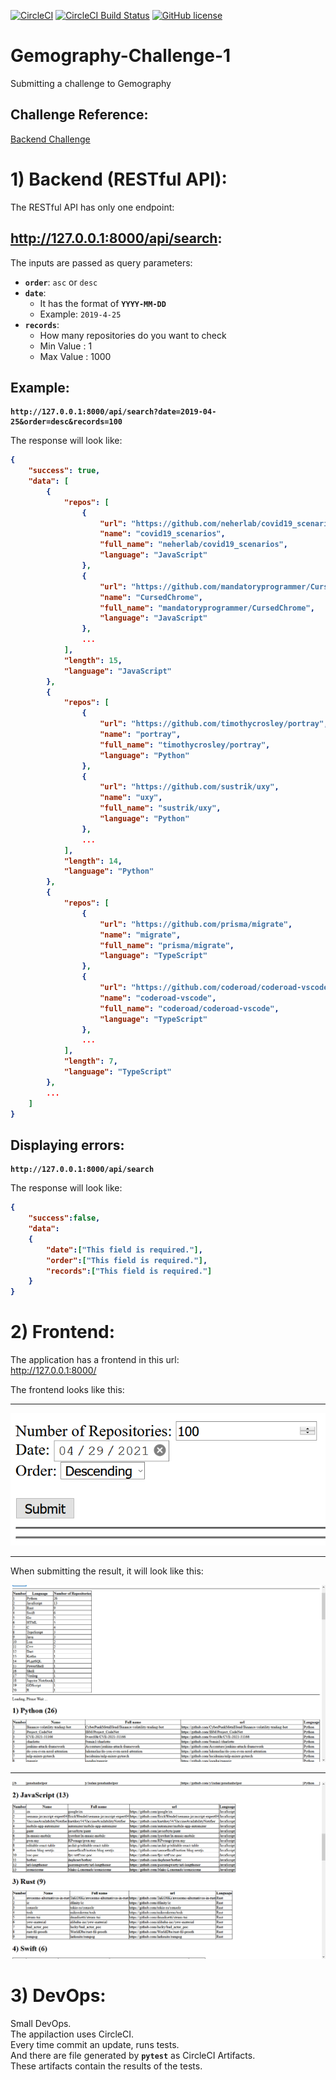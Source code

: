 [![CircleCI](https://circleci.com/gh/OmarThinks/Gemography-Challenge-1.svg?style=svg)](https://circleci.com/gh/OmarThinks/Gemography-Challenge-1)
[![CircleCI Build Status](https://circleci.com/gh/OmarThinks/Gemography-Challenge-1.svg?style=shield "CircleCI Build Status")](https://circleci.com/gh/OmarThinks/Gemography-Challenge-1) 
[![GitHub license](https://img.shields.io/badge/license-MIT-blue.svg)](https://raw.githubusercontent.com/OmarThinks/CircleCI-hello-world/master/LICENSE) 


# Gemography-Challenge-1
Submitting a challenge to Gemography




## Challenge Reference:

<a href="https://github.com/gemography/backend-coding-challenge">
Backend Challenge</a>






# 1) Backend (RESTful API):

The RESTful API has only one endpoint:

<h2> <a href="http://127.0.0.1:8000/api/search">http://127.0.0.1:8000/api/search</a>:</h2>
The inputs are passed as query parameters:

- **`order`**: `asc` or `desc`
- **`date`**:
	- It has the format of **`YYYY-MM-DD`**
	- Example: `2019-4-25`
- **`records`**:
	- How many repositories do you want to check
	- Min Value : 1
	- Max Value : 1000

## Example:

<b>

```
http://127.0.0.1:8000/api/search?date=2019-04-25&order=desc&records=100
```
</b>


The response will look like:


<b>

```json
{
    "success": true,
    "data": [
        {
            "repos": [
                {
                    "url": "https://github.com/neherlab/covid19_scenarios",
                    "name": "covid19_scenarios",
                    "full_name": "neherlab/covid19_scenarios",
                    "language": "JavaScript"
                },
                {
                    "url": "https://github.com/mandatoryprogrammer/CursedChrome",
                    "name": "CursedChrome",
                    "full_name": "mandatoryprogrammer/CursedChrome",
                    "language": "JavaScript"
                },
                ...
            ],
            "length": 15,
            "language": "JavaScript"
        },
        {
            "repos": [
                {
                    "url": "https://github.com/timothycrosley/portray",
                    "name": "portray",
                    "full_name": "timothycrosley/portray",
                    "language": "Python"
                },
                {
                    "url": "https://github.com/sustrik/uxy",
                    "name": "uxy",
                    "full_name": "sustrik/uxy",
                    "language": "Python"
                },
                ...
            ],
            "length": 14,
            "language": "Python"
        },
        {
            "repos": [
                {
                    "url": "https://github.com/prisma/migrate",
                    "name": "migrate",
                    "full_name": "prisma/migrate",
                    "language": "TypeScript"
                },
                {
                    "url": "https://github.com/coderoad/coderoad-vscode",
                    "name": "coderoad-vscode",
                    "full_name": "coderoad/coderoad-vscode",
                    "language": "TypeScript"
                },
                ...
            ],
            "length": 7,
            "language": "TypeScript"
        },
        ...
    ]
}
```

</b>


## Displaying errors:


<b>

```
http://127.0.0.1:8000/api/search
```
</b>


The response will look like:


<b>

```json
{
	"success":false,
	"data":
	{
		"date":["This field is required."],
		"order":["This field is required."],
		"records":["This field is required."]
	}
}
```

</b>




# 2) Frontend:


The application has a frontend in this url:  
<a href="http://127.0.0.1:8000/">http://127.0.0.1:8000/</a> 


The frontend looks like this:


---


<img src="images/frontend_1.png">


---

When submitting the result, it will look like this:



<img src="images/frontend_2.png">

---

<img src="images/frontend_3.png">















# 3) DevOps:

Small DevOps.  
The appilaction uses CircleCI.  
Every time commit an update, runs tests.  
And there are file generated by **`pytest`** as CircleCI Artifacts.  
These artifacts contain the results of the tests.












































